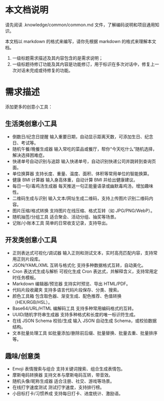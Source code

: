 # 本文档说明

请先阅读 .knowledge/common/common.md 文件，了解编码说明和项目通用知识。

本文档以 markdown 的格式来编写，请你先根据 markdown 的格式来理解本文档。

1. 一级标题需求描述及其内容包含的是需求说明；
2. 一级标题待修订功能及其内容是功能修订，用于标识在多次对话中，修复上一次对话未完成或待修复的功能。

# 需求描述
添加更多的创意小工具：

## 生活类创意小工具
- 倒数日/纪念日提醒
输入重要日期，自动显示距离天数，可添加生日、纪念日、考试等。
- 随机午餐/晚餐生成器
输入常吃的菜品或餐厅，帮你“今天吃什么”随机选择，解决选择困难症。
- 快递单号自动识别与追踪
输入快递单号，自动识别快递公司并跳转到查询页面。
- 单位换算器
支持长度、重量、温度、面积、体积等常用单位的智能换算。
- 健康 BMI 计算器
输入身高体重，自动计算 BMI 并给出健康建议。
- 每日一句/毒鸡汤生成器
每天推送一句正能量语录或幽默毒鸡汤，增加趣味性。
- 二维码生成与识别
输入文本/网址生成二维码，支持上传图片识别二维码内容。
- 图片压缩/格式转换
支持图片在线压缩、格式互转（如 JPG/PNG/WebP）。
- 随机抽签/分组工具
适合聚会、活动分组、抽奖等场景。
- 记账/小账本工具
简单的日常收支记录，支持导出。

## 开发类创意小工具
- 正则表达式可视化/调试器
输入正则和测试文本，实时高亮匹配内容，支持常用正则片段库。
- JSON/YAML/XML 互转与格式化
支持多种数据格式互转，自动美化。
- Cron 表达式生成与解析
可视化生成 Cron 表达式，并解释含义，支持常用定时任务模板。
- Markdown 编辑器/预览器
支持实时预览、导出 HTML/PDF。
- 代码片段收藏夹
支持多语言代码片段保存、分类、搜索。
- 颜色工具箱
包含取色器、渐变生成、配色推荐、色值转换（HEX/RGB/HSL）。
- Base64/URL/HTML 编解码工具
支持多种常用编码格式的互转。
- UUID/随机字符串生成器
支持多种格式和长度的唯一标识符生成。
- 在线 JSON Schema 校验/生成
输入 JSON 自动生成 Schema，或校验数据结构。
- 文本批量处理工具
如批量添加/删除前后缀、批量替换、批量去重、批量排序等。

## 趣味/创意类
- Emoji 表情搜索与组合
支持关键词搜索、组合生成表情包。
- 摩斯电码转换器
支持文本与摩斯电码互转，带音效。
- 随机头像/昵称生成器
适合注册、社交、游戏等场景。
- 在线打字速度测试
测试打字速度，支持排行榜。
- 小目标打卡/习惯养成
支持每日打卡、进度统计、激励语。